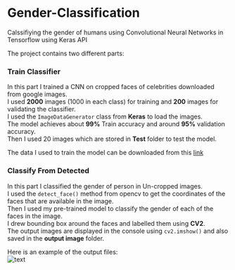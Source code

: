 # Gender-Classification
Calssifiying the gender of humans using Convolutional Neural Networks in Tensorflow using Keras API  
  
The project contains two different parts:  
  
### Train Classifier
In this part I trained a CNN on cropped faces of celebrities downloaded from google images.  
I used **2000** images (1000 in each class) for training and **200** images for validating the classifier.  
I used the ``ImageDataGenerator`` class from **Keras** to load the images.  
The model achieves about **99%** Train accuracy and around **95%** validation accuracy.  
Then I used 20 images which are stored in **Test** folder to test the model.  
  
  
The data I used to train the model can be downloaded from this [link](https://github.com/arunponnusamy/gender-detection-keras/releases/download/v0.1/gender_dataset_face.zip "Download")  
  
  
  
### Classify From Detected
In this part I classified the gender of person in Un-cropped images.  
I used the ``detect_face()`` method from opencv to get the coordinates of the faces that are available in the image.  
Then I used my pre-trained model to classify the gender of each of the faces in the image.  
I drew bounding box around the faces and labelled them using **CV2**.  
The output images are displayed in the console using ``cv2.imshow()`` and also saved in the **output image** folder.
  
  Here is an example of the output files:  
  ![text](https://github.com/Neeraj-Prakash/Gender-Classification/blob/master/Classify%20from%20Detected/output%20image/gender_detection3.jpg "Example of bounding box and label")
  
